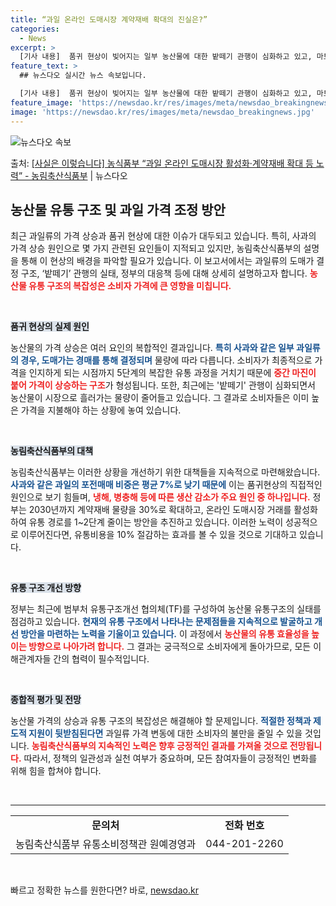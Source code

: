 ```yaml
---
title: “과일 온라인 도매시장 계약재배 확대의 진실은?”
categories:
  - News
excerpt: >
  [기사 내용]  품귀 현상이 빚어지는 일부 농산물에 대한 밭떼기 관행이 심화하고 있고, 마트나 시장으로 흘러…
feature_text: >
  ## 뉴스다오 실시간 뉴스 속보입니다.

  [기사 내용]  품귀 현상이 빚어지는 일부 농산물에 대한 밭떼기 관행이 심화하고 있고, 마트나 시장으로 흘러…
feature_image: 'https://newsdao.kr/res/images/meta/newsdao_breakingnews.jpg'
image: 'https://newsdao.kr/res/images/meta/newsdao_breakingnews.jpg'
---
```


![뉴스다오 속보](https://newsdao.kr/res/images/meta/newsdao_breakingnews.jpg)

<p>출처: <a href="https://newsdao.kr/3563" rel="dofollow">[사실은 이렇습니다] 농식품부 “과일 온라인 도매시장 활성화·계약재배 확대 등 노력” - 농림축산식품부</a> | 뉴스다오</p>

<h2 data-ke-size="size26">농산물 유통 구조 및 과일 가격 조정 방안</h2>

<p data-ke-size="size16">최근 과일류의 가격 상승과 품귀 현상에 대한 이슈가 대두되고 있습니다. 특히, 사과의 가격 상승 원인으로 몇 가지 관련된 요인들이 지적되고 있지만, 농림축산식품부의 설명을 통해 이 현상의 배경을 파악할 필요가 있습니다. 이 보고서에서는 과일류의 도매가 결정 구조, ‘밭떼기’ 관행의 실태, 정부의 대응책 등에 대해 상세히 설명하고자 합니다. <b><span style="color: #ee2323;">농산물 유통 구조의 복잡성은 소비자 가격에 큰 영향을 미칩니다.</span></b></p>

<p data-ke-size="size16">&nbsp;</p>

<b><span style="background-color: #21538527;">품귀 현상의 실제 원인</span></b>

<p data-ke-size="size16">농산물의 가격 상승은 여러 요인의 복합적인 결과입니다. <b><span style="color: #1a5490;">특히 사과와 같은 일부 과일류의 경우, 도매가는 경매를 통해 결정되며</span></b> 물량에 따라 다릅니다. 소비자가 최종적으로 가격을 인지하게 되는 시점까지 5단계의 복잡한 유통 과정을 거치기 때문에 <b><span style="color: #ee2323;">중간 마진이 붙어 가격이 상승하는 구조</span></b>가 형성됩니다. 또한, 최근에는 '밭떼기' 관행이 심화되면서 농산물이 시장으로 흘러가는 물량이 줄어들고 있습니다. 그 결과로 소비자들은 이미 높은 가격을 지불해야 하는 상황에 놓여 있습니다.</p>

<p data-ke-size="size16">&nbsp;</p>

<b><span style="background-color: #21538527;">농림축산식품부의 대책</span></b>

<p data-ke-size="size16">농림축산식품부는 이러한 상황을 개선하기 위한 대책들을 지속적으로 마련해왔습니다. <b><span style="color: #1a5490;">사과와 같은 과일의 포전매매 비중은 평균 7%로 낮기 때문에</span></b> 이는 품귀현상의 직접적인 원인으로 보기 힘들며, <b><span style="color: #ee2323;">냉해, 병충해 등에 따른 생산 감소가 주요 원인 중 하나입니다.</span></b> 정부는 2030년까지 계약재배 물량을 30%로 확대하고, 온라인 도매시장 거래를 활성화하여 유통 경로를 1~2단계 줄이는 방안을 추진하고 있습니다. 이러한 노력이 성공적으로 이루어진다면, 유통비용을 10% 절감하는 효과를 볼 수 있을 것으로 기대하고 있습니다.</p>

<p data-ke-size="size16">&nbsp;</p>

<b><span style="background-color: #21538527;">유통 구조 개선 방향</span></b>

<p data-ke-size="size16">정부는 최근에 범부처 유통구조개선 협의체(TF)를 구성하여 농산물 유통구조의 실태를 점검하고 있습니다. <b><span style="color: #1a5490;">현재의 유통 구조에서 나타나는 문제점들을 지속적으로 발굴하고 개선 방안을 마련하는 노력을 기울이고 있습니다.</span></b> 이 과정에서 <b><span style="color: #ee2323;">농산물의 유통 효율성을 높이는 방향으로 나아가려 합니다.</span></b> 그 결과는 궁극적으로 소비자에게 돌아가므로, 모든 이해관계자들 간의 협력이 필수적입니다.</p>

<p data-ke-size="size16">&nbsp;</p>

<b><span style="background-color: #21538527;">종합적 평가 및 전망</span></b>

<p data-ke-size="size16">농산물 가격의 상승과 유통 구조의 복잡성은 해결해야 할 문제입니다. <b><span style="color: #1a5490;">적절한 정책과 제도적 지원이 뒷받침된다면</span></b> 과일류 가격 변동에 대한 소비자의 불만을 줄일 수 있을 것입니다. <b><span style="color: #ee2323;">농림축산식품부의 지속적인 노력은 향후 긍정적인 결과를 가져올 것으로 전망됩니다.</span></b> 따라서, 정책의 일관성과 실천 여부가 중요하며, 모든 참여자들이 긍정적인 변화를 위해 힘을 합쳐야 합니다.</p>

<p data-ke-size="size16">&nbsp;</p>

<hr>

<table>
<tr>
<td style="text-align: center; height: 17px;"><b>문의처</b></td>
<td style="text-align: center; height: 17px;"><b>전화 번호</b></td>
</tr>
<tr>
<td style="text-align: center; height: 17px;">농림축산식품부 유통소비정책관 원예경영과</td>
<td style="text-align: center; height: 17px;">044-201-2260</td>
</tr>
</table>

<p data-ke-size="size16">&nbsp;</p> 

빠르고 정확한 뉴스를 원한다면? 바로, <a href="https://newsdao.kr" rel="dofollow">newsdao.kr</a>


